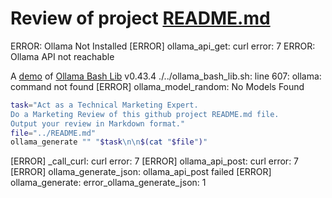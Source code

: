 # Review of project [README.md](../README.md)
ERROR: Ollama Not Installed
[ERROR] ollama_api_get: curl error: 7
ERROR: Ollama API not reachable

A [demo](../README.md#demos) of [Ollama Bash Lib](https://github.com/attogram/ollama-bash-lib) v0.43.4
./../ollama_bash_lib.sh: line 607: ollama: command not found
[ERROR] ollama_model_random: No Models Found


```bash
task="Act as a Technical Marketing Expert.
Do a Marketing Review of this github project README.md file.
Output your review in Markdown format."
file="../README.md"
ollama_generate "" "$task\n\n$(cat "$file")"
```
[ERROR] _call_curl: curl error: 7
[ERROR] ollama_api_post: curl error: 7
[ERROR] ollama_generate_json: ollama_api_post failed
[ERROR] ollama_generate: error_ollama_generate_json: 1
